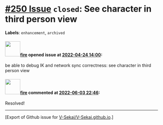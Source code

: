# [\#250 Issue](https://github.com/V-Sekai/V-Sekai.github.io/issues/250) `closed`: See character in third person view
**Labels**: `enhancement`, `archived`


#### <img src="https://avatars.githubusercontent.com/u/32321?u=c2e06a3d2b49a467aa907e54aa259516440267cc&v=4" width="50">[fire](https://github.com/fire) opened issue at [2022-04-24 14:00](https://github.com/V-Sekai/V-Sekai.github.io/issues/250):

be able to debug IK and network sync correctness: see character in third person view

#### <img src="https://avatars.githubusercontent.com/u/32321?u=c2e06a3d2b49a467aa907e54aa259516440267cc&v=4" width="50">[fire](https://github.com/fire) commented at [2022-06-03 22:46](https://github.com/V-Sekai/V-Sekai.github.io/issues/250#issuecomment-1146430924):

Resolved!


-------------------------------------------------------------------------------



[Export of Github issue for [V-Sekai/V-Sekai.github.io](https://github.com/V-Sekai/V-Sekai.github.io).]
